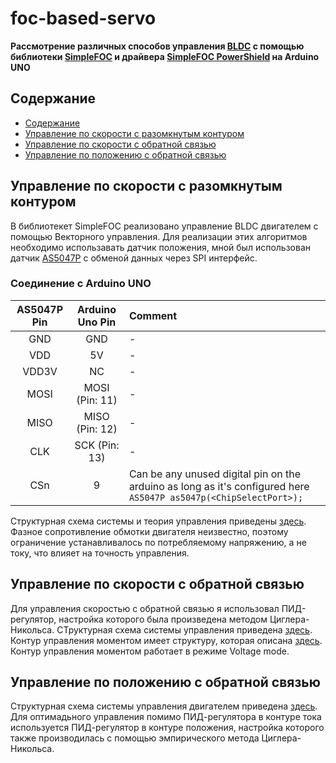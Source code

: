 # foc-based-servo
**Рассмотрение различных способов управления [BLDC](https://www.robotdigg.com/product/1000/5008-KV335-or-5010-KV340-brushless-motor) с помощью библиотеки [SimpleFOC](https://docs.simplefoc.com/) и драйвера [SimpleFOC PowerShield](https://github.com/simplefoc/Arduino-SimpleFOC-PowerShield) на Arduino UNO**
## Содержание

- [Содержание](#содержание)
- [Управление по скорости с разомкнутым контуром](#управление-по-скорости-с-разомкнутым-контуром)
- [Управление по скорости с обратной связью](#управление-по-скорости-с-обратной-связью)
- [Управление по положению с обратной связью](#управление-по-положению-с-обратной-связью)

## Управление по скорости с разомкнутым контуром
В библиотекет SimpleFOC реализовано управление BLDC двигателем с помощью Векторного управления. Для реализации этих алгоритмов необходимо использавать датчик положения, мной был использован датчик [AS5047P](https://www.digikey.com/en/htmldatasheets/production/1819265/0/0/1/as5047p-ts-ek-ab-manual) с обменой данных через SPI интерфейс.
### Соединение с Arduino UNO
| AS5047P Pin | Arduino Uno Pin | Comment |
|:-----------:|:-----------:|:--------|
| GND | GND | - |
| VDD | 5V | - |
| VDD3V| NC | - |
| MOSI | MOSI (Pin: 11) | - |
| MISO | MISO (Pin: 12) | - |
| CLK | SCK (Pin: 13) | - |
| CSn | 9 | Can be any unused digital pin on the arduino as long as it's configured here `AS5047P as5047p(<ChipSelectPort>);` |

Структурная схема системы и теория управления приведены [здесь](https://docs.simplefoc.com/velocity_openloop). Фазное сопротивление обмотки двигателя неизвестно, поэтому ограничение устанавливалось по потребляемому напряжению, а не току, что влияет на точность управления.

## Управление по скорости с обратной связью

Для управления скоростью с обратной связью я использовал ПИД-регулятор, настройка которого была произведена методом Циглера-Никольса. СТруктурная схема системы управления приведена [здесь](https://docs.simplefoc.com/velocity_loop). Контур управления моментом имеет структуру, которая описана [здесь](https://docs.simplefoc.com/torque_control). Контур управления моментом работает в режиме Voltage mode.

## Управление по положению с обратной связью

Структурная схема системы управления двигателем приведена [здесь](https://docs.simplefoc.com/angle_loop). Для оптимадьного управления помимо ПИД-регулятора в контуре тока используется ПИД-регулятор в контуре положения, настройка которого также производилась с помощью эмпирического метода Циглера-Никольса.
